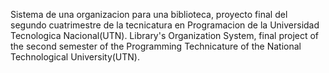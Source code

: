 Sistema de una organizacion para una biblioteca, proyecto final del segundo cuatrimestre de la tecnicatura en Programacion de la Universidad Tecnologica Nacional(UTN).
Library's Organization System, final project of the second semester of the Programming Technicature of the National Technological University(UTN).
